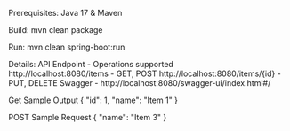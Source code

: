 Prerequisites:
Java 17 &
Maven 

Build:
mvn clean package 

Run:
mvn clean spring-boot:run

Details:
API Endpoint - Operations supported  
http://localhost:8080/items - GET, POST
http://localhost:8080/items/{id} - PUT, DELETE
Swagger - http://localhost:8080/swagger-ui/index.html#/

Get Sample Output
{
	"id": 1,
	"name": "Item 1"
}

POST Sample Request 
{
	"name": "Item 3"
}
